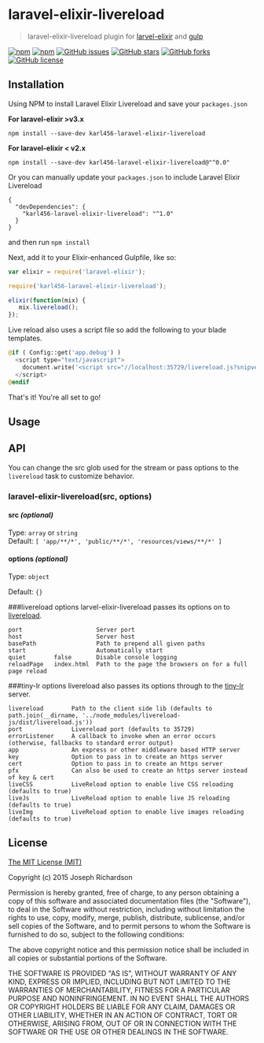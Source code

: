 # laravel-elixir-livereload
> laravel-elixir-livereload plugin for [larvel-elixir](https://github.com/laravel/elixir) and [gulp](https://github.com/wearefractal/gulp)

[![npm](https://img.shields.io/npm/v/laravel-elixir-livereload.svg)](https://www.npmjs.com/package/karl456-laravel-elixir-livereload)
[![npm](https://img.shields.io/npm/dm/laravel-elixir-livereload.svg)](https://www.npmjs.com/package/karl456-laravel-elixir-livereload)
[![GitHub issues](https://img.shields.io/github/issues/karl456-laravel-elixir-livereload.svg)](https://github.com/karl456/laravel-elixir-livereload/issues)
[![GitHub stars](https://img.shields.io/github/stars/karl456-laravel-elixir-livereload.svg)](https://github.com/karl456/laravel-elixir-livereload/stargazers)
[![GitHub forks](https://img.shields.io/github/forks/karl456-laravel-elixir-livereload.svg)](https://github.com/karl456/laravel-elixir-livereload/network)
[![GitHub license](https://img.shields.io/github/license/ehlovader/laravel-elixir-livereload.svg)](https://github.com/ehlovader/laravel-elixir-livereload)

## Installation

Using NPM to install Laravel Elixir Livereload and save your `packages.json`
 
**For laravel-elixir >v3.x**
```
npm install --save-dev karl456-laravel-elixir-livereload
```

**For laravel-elixir < v2.x**
```
npm install --save-dev karl456-laravel-elixir-livereload@"^0.0"
```

Or you can manually update your `packages.json` to include Laravel Elixir Livereload

```
{
  "devDependencies": {
    "karl456-laravel-elixir-livereload": "^1.0"
  }
}
```

and then run `npm install`

Next, add it to your Elixir-enhanced Gulpfile, like so:

```js
var elixir = require('laravel-elixir');

require('karl456-laravel-elixir-livereload');

elixir(function(mix) {
   mix.livereload();
});
```

Live reload also uses a script file so add the following to your blade templates.

```php
@if ( Config::get('app.debug') )
  <script type="text/javascript">
    document.write('<script src="//localhost:35729/livereload.js?snipver=1" type="text/javascript"><\/script>')
  </script>
@endif
```

That's it! You're all set to go!

## Usage


## API

You can change the src glob used for the stream or pass options to the `livereload` task to customize behavior.

### laravel-elixir-livereload(src, options)

#### src _(optional)_
Type: `array` or `string`  
Default: `[
              'app/**/*',
              'public/**/*',
              'resources/views/**/*'
          ]`

#### options _(optional)_
Type: `object`

Default: `{}`

###livereload options
larvel-elixir-livereload passes its options on to [livereload](https://github.com/vohof/gulp-livereload).

```
port                     Server port
host                     Server host
basePath                 Path to prepend all given paths
start                    Automatically start
quiet        false       Disable console logging
reloadPage   index.html  Path to the page the browsers on for a full page reload
```

###tiny-lr options
livereload also passes its options through to the [tiny-lr](https://github.com/mklabs/tiny-lr) server.

```
livereload        Path to the client side lib (defaults to path.join(__dirname, '../node_modules/livereload-js/dist/livereload.js'))
port              Livereload port (defaults to 35729)
errorListener     A callback to invoke when an error occurs (otherwise, fallbacks to standard error output)
app               An express or other middleware based HTTP server
key               Option to pass in to create an https server
cert              Option to pass in to create an https server
pfx               Can also be used to create an https server instead of key & cert
liveCSS           LiveReload option to enable live CSS reloading (defaults to true)
liveJs            LiveReload option to enable live JS reloading (defaults to true)
liveImg           LiveReload option to enable live images reloading (defaults to true)
```

## License

[The MIT License (MIT)](http://en.wikipedia.org/wiki/MIT_License)

Copyright (c) 2015 Joseph Richardson

Permission is hereby granted, free of charge, to any person obtaining a copy of this software and associated documentation files (the "Software"), to deal in the Software without restriction, including without limitation the rights to use, copy, modify, merge, publish, distribute, sublicense, and/or sell copies of the Software, and to permit persons to whom the Software is furnished to do so, subject to the following conditions:

The above copyright notice and this permission notice shall be included in all copies or substantial portions of the Software.

THE SOFTWARE IS PROVIDED "AS IS", WITHOUT WARRANTY OF ANY KIND, EXPRESS OR IMPLIED, INCLUDING BUT NOT LIMITED TO THE WARRANTIES OF MERCHANTABILITY, FITNESS FOR A PARTICULAR PURPOSE AND NONINFRINGEMENT. IN NO EVENT SHALL THE AUTHORS OR COPYRIGHT HOLDERS BE LIABLE FOR ANY CLAIM, DAMAGES OR OTHER LIABILITY, WHETHER IN AN ACTION OF CONTRACT, TORT OR OTHERWISE, ARISING FROM, OUT OF OR IN CONNECTION WITH THE SOFTWARE OR THE USE OR OTHER DEALINGS IN THE SOFTWARE.

